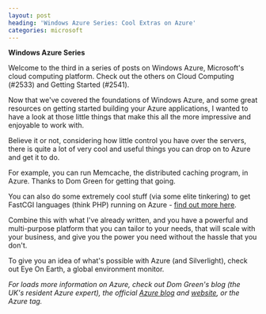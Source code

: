 ```yaml
---
layout: post
heading: 'Windows Azure Series: Cool Extras on Azure'
categories: microsoft
---
```


**Windows Azure Series**

Welcome to the third in a series of posts on Windows Azure, Microsoft's cloud computing platform. Check out the others on Cloud Computing (#2533) and Getting Started (#2541).

Now that we've covered the foundations of Windows Azure, and some great resources on getting started building your Azure applications, I wanted to have a look at those little things that make this all the more impressive and enjoyable to work with.

Believe it or not, considering how little control you have over the servers, there is quite a lot of very cool and useful things you can drop on to Azure and get it to do.

For example, you can run Memcache, the distributed caching program, in Azure. Thanks to Dom Green for getting that going.

You can also do some extremely cool stuff (via some elite tinkering) to get FastCGI languages (think PHP) running on Azure - [find out more here](http://web.archive.org/web/20100118164419/http://blogs.msdn.com/windowsazure/archive/2009/03/18/using-3rd-party-programming-languages-via-fastcgi.aspx).

Combine this with what I've already written, and you have a powerful and multi-purpose platform that you can tailor to your needs, that will scale with your business, and give you the power you need without the hassle that you don't.

To give you an idea of what's possible with Azure (and Silverlight), check out Eye On Earth, a global environment monitor.

*For loads more information on Azure, check out Dom Green's blog (the UK's resident Azure expert), the official [Azure blog](http://web.archive.org/web/20100207231535/http://blogs.msdn.com/windowsazure) and [website](http://www.microsoft.com/windowsazure/), or the Azure tag.*